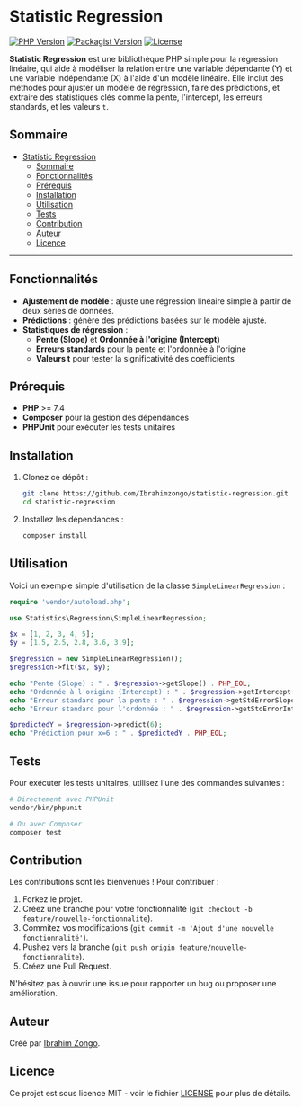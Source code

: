 
# Statistic Regression

[![PHP Version](https://img.shields.io/badge/php-%3E%3D7.4-blue)](https://www.php.net/)
[![Packagist Version](https://img.shields.io/packagist/v/azongo/statistic-regression)](https://packagist.org/packages/azongo/statistic-regression)
[![License](https://img.shields.io/github/license/Ibrahimzongo/statistic-regression)](LICENSE)

**Statistic Regression** est une bibliothèque PHP simple pour la régression linéaire, qui aide à modéliser la relation entre une variable dépendante (Y) et une variable indépendante (X) à l'aide d'un modèle linéaire. Elle inclut des méthodes pour ajuster un modèle de régression, faire des prédictions, et extraire des statistiques clés comme la pente, l'intercept, les erreurs standards, et les valeurs `t`.

## Sommaire
- [Statistic Regression](#statistic-regression)
  - [Sommaire](#sommaire)
  - [Fonctionnalités](#fonctionnalités)
  - [Prérequis](#prérequis)
  - [Installation](#installation)
  - [Utilisation](#utilisation)
  - [Tests](#tests)
  - [Contribution](#contribution)
  - [Auteur](#auteur)
  - [Licence](#licence)

---

## Fonctionnalités

- **Ajustement de modèle** : ajuste une régression linéaire simple à partir de deux séries de données.
- **Prédictions** : génère des prédictions basées sur le modèle ajusté.
- **Statistiques de régression** :
  - **Pente (Slope)** et **Ordonnée à l'origine (Intercept)**
  - **Erreurs standards** pour la pente et l'ordonnée à l'origine
  - **Valeurs t** pour tester la significativité des coefficients

## Prérequis

- **PHP** >= 7.4
- **Composer** pour la gestion des dépendances
- **PHPUnit** pour exécuter les tests unitaires

## Installation

1. Clonez ce dépôt :
   ```bash
   git clone https://github.com/Ibrahimzongo/statistic-regression.git
   cd statistic-regression
   ```
2. Installez les dépendances :
   ```bash
   composer install
   ```

## Utilisation

Voici un exemple simple d'utilisation de la classe `SimpleLinearRegression` :

```php
require 'vendor/autoload.php';

use Statistics\Regression\SimpleLinearRegression;

$x = [1, 2, 3, 4, 5];
$y = [1.5, 2.5, 2.8, 3.6, 3.9];

$regression = new SimpleLinearRegression();
$regression->fit($x, $y);

echo "Pente (Slope) : " . $regression->getSlope() . PHP_EOL;
echo "Ordonnée à l'origine (Intercept) : " . $regression->getIntercept() . PHP_EOL;
echo "Erreur standard pour la pente : " . $regression->getStdErrorSlope() . PHP_EOL;
echo "Erreur standard pour l'ordonnée : " . $regression->getStdErrorIntercept() . PHP_EOL;

$predictedY = $regression->predict(6);
echo "Prédiction pour x=6 : " . $predictedY . PHP_EOL;
```

## Tests

Pour exécuter les tests unitaires, utilisez l'une des commandes suivantes :

```bash
# Directement avec PHPUnit
vendor/bin/phpunit

# Ou avec Composer 
composer test
```

## Contribution

Les contributions sont les bienvenues ! Pour contribuer :

1. Forkez le projet.
2. Créez une branche pour votre fonctionnalité (`git checkout -b feature/nouvelle-fonctionnalite`).
3. Commitez vos modifications (`git commit -m 'Ajout d'une nouvelle fonctionnalité'`).
4. Pushez vers la branche (`git push origin feature/nouvelle-fonctionnalite`).
5. Créez une Pull Request.

N'hésitez pas à ouvrir une issue pour rapporter un bug ou proposer une amélioration.

## Auteur

Créé par [Ibrahim Zongo](https://github.com/Ibrahimzongo).

## Licence

Ce projet est sous licence MIT - voir le fichier [LICENSE](LICENSE) pour plus de détails.
